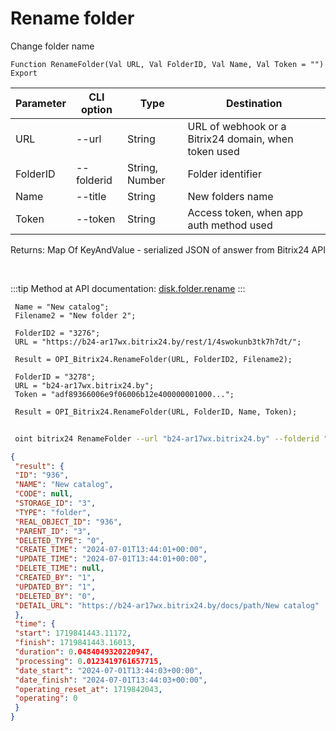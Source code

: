 ﻿---
sidebar_position: 10
---

# Rename folder
 Change folder name



`Function RenameFolder(Val URL, Val FolderID, Val Name, Val Token = "") Export`

 | Parameter | CLI option | Type | Destination |
 |-|-|-|-|
 | URL | --url | String | URL of webhook or a Bitrix24 domain, when token used |
 | FolderID | --folderid | String, Number | Folder identifier |
 | Name | --title | String | New folders name |
 | Token | --token | String | Access token, when app auth method used |

 
 Returns: Map Of KeyAndValue - serialized JSON of answer from Bitrix24 API

<br/>

:::tip
Method at API documentation: [disk.folder.rename](https://dev.1c-bitrix.ru/rest_help/disk/folder/disk_folder_rename.php)
:::
<br/>


```bsl title="Code example"
 Name = "New catalog";
 Filename2 = "New folder 2";
 
 FolderID2 = "3276";
 URL = "https://b24-ar17wx.bitrix24.by/rest/1/4swokunb3tk7h7dt/";
 
 Result = OPI_Bitrix24.RenameFolder(URL, FolderID2, Filename2);
 
 FolderID = "3278";
 URL = "b24-ar17wx.bitrix24.by";
 Token = "adf89366006e9f06006b12e400000001000...";
 
 Result = OPI_Bitrix24.RenameFolder(URL, FolderID, Name, Token);
```
	


```sh title="CLI command example"
 
 oint bitrix24 RenameFolder --url "b24-ar17wx.bitrix24.by" --folderid "2490" --title %title% --token "56898d66006e9f06006b12e400000001000..."

```

```json title="Result"
{
 "result": {
 "ID": "936",
 "NAME": "New catalog",
 "CODE": null,
 "STORAGE_ID": "3",
 "TYPE": "folder",
 "REAL_OBJECT_ID": "936",
 "PARENT_ID": "3",
 "DELETED_TYPE": "0",
 "CREATE_TIME": "2024-07-01T13:44:01+00:00",
 "UPDATE_TIME": "2024-07-01T13:44:01+00:00",
 "DELETE_TIME": null,
 "CREATED_BY": "1",
 "UPDATED_BY": "1",
 "DELETED_BY": "0",
 "DETAIL_URL": "https://b24-ar17wx.bitrix24.by/docs/path/New catalog"
 },
 "time": {
 "start": 1719841443.11172,
 "finish": 1719841443.16013,
 "duration": 0.0484049320220947,
 "processing": 0.0123419761657715,
 "date_start": "2024-07-01T13:44:03+00:00",
 "date_finish": "2024-07-01T13:44:03+00:00",
 "operating_reset_at": 1719842043,
 "operating": 0
 }
}
```
